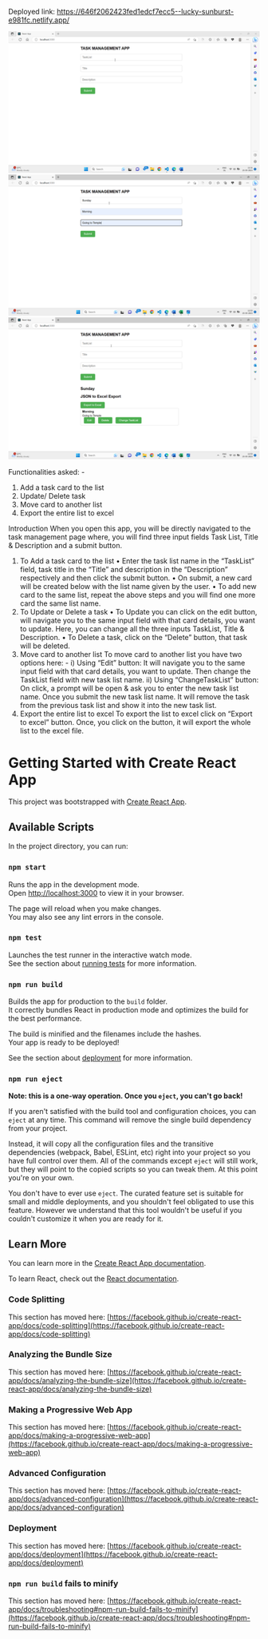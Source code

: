 Deployed link: https://646f2062423fed1edcf7ecc5--lucky-sunburst-e981fc.netlify.app/

![HomePageUI-1](HomePageUI-1.png)
![HomePageUI-2](HomePageUI-2.png)
![HomePageUI-3](HomePageUI-3.png)

Functionalities asked: -
1.	Add a task card to the list
2.	Update/ Delete task
3.	Move card to another list
4.	Export the entire list to excel

Introduction
When you open this app, you will be directly navigated to the task management page where, you will find three input fields Task List, Title & Description and a submit button.
1.	To Add a task card to the list
•	Enter the task list name in the “TaskList” field, task title in the “Title” and description in the “Description” respectively and then click the submit button.
•	On submit, a new card will be created below with the list name given by the user.
•	To add new card to the same list, repeat the above steps and you will find one more card the same list name.
2.	To Update or Delete a task 
•	To Update you can click on the edit button, will navigate you to the same input field with that card details, you want to update. Here, you can change all the three inputs TaskList, Title & Description.
•	To Delete a task, click on the “Delete” button, that task will be deleted.
3.	Move card to another list
To move card to another list you have two options here: -
i)	Using “Edit” button: It will navigate you to the same input field with that card details, you want to update. Then change the TaskList field with new task list name.
ii)	Using “ChangeTaskList” button: On click, a prompt will be open & ask you to enter the new task list name. Once you submit the new task list name. It will remove the task from the previous task list and show it into the new task list.
4.	Export the entire list to excel
To export the list to excel click on “Export to excel” button. Once, you click on the button, it will export the whole list to the excel file.


# Getting Started with Create React App

This project was bootstrapped with [Create React App](https://github.com/facebook/create-react-app).

## Available Scripts

In the project directory, you can run:

### `npm start`

Runs the app in the development mode.\
Open [http://localhost:3000](http://localhost:3000) to view it in your browser.

The page will reload when you make changes.\
You may also see any lint errors in the console.

### `npm test`

Launches the test runner in the interactive watch mode.\
See the section about [running tests](https://facebook.github.io/create-react-app/docs/running-tests) for more information.

### `npm run build`

Builds the app for production to the `build` folder.\
It correctly bundles React in production mode and optimizes the build for the best performance.

The build is minified and the filenames include the hashes.\
Your app is ready to be deployed!

See the section about [deployment](https://facebook.github.io/create-react-app/docs/deployment) for more information.

### `npm run eject`

**Note: this is a one-way operation. Once you `eject`, you can't go back!**

If you aren't satisfied with the build tool and configuration choices, you can `eject` at any time. This command will remove the single build dependency from your project.

Instead, it will copy all the configuration files and the transitive dependencies (webpack, Babel, ESLint, etc) right into your project so you have full control over them. All of the commands except `eject` will still work, but they will point to the copied scripts so you can tweak them. At this point you're on your own.

You don't have to ever use `eject`. The curated feature set is suitable for small and middle deployments, and you shouldn't feel obligated to use this feature. However we understand that this tool wouldn't be useful if you couldn't customize it when you are ready for it.

## Learn More

You can learn more in the [Create React App documentation](https://facebook.github.io/create-react-app/docs/getting-started).

To learn React, check out the [React documentation](https://reactjs.org/).

### Code Splitting

This section has moved here: [https://facebook.github.io/create-react-app/docs/code-splitting](https://facebook.github.io/create-react-app/docs/code-splitting)

### Analyzing the Bundle Size

This section has moved here: [https://facebook.github.io/create-react-app/docs/analyzing-the-bundle-size](https://facebook.github.io/create-react-app/docs/analyzing-the-bundle-size)

### Making a Progressive Web App

This section has moved here: [https://facebook.github.io/create-react-app/docs/making-a-progressive-web-app](https://facebook.github.io/create-react-app/docs/making-a-progressive-web-app)

### Advanced Configuration

This section has moved here: [https://facebook.github.io/create-react-app/docs/advanced-configuration](https://facebook.github.io/create-react-app/docs/advanced-configuration)

### Deployment

This section has moved here: [https://facebook.github.io/create-react-app/docs/deployment](https://facebook.github.io/create-react-app/docs/deployment)

### `npm run build` fails to minify

This section has moved here: [https://facebook.github.io/create-react-app/docs/troubleshooting#npm-run-build-fails-to-minify](https://facebook.github.io/create-react-app/docs/troubleshooting#npm-run-build-fails-to-minify)
